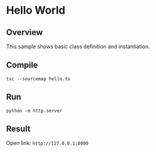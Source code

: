 # Hello World

## Overview

This sample shows basic class definition and instantiation.

## Compile
```tsc --sourcemap hello.ts```

## Run
```python -m http.server```

## Result
Open link: ```http://127.0.0.1:8000```